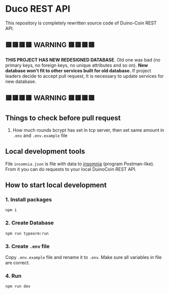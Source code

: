 # Duco REST API
This repository is completely rewritten source code of Duino-Coin REST API.

## 🟥🟥🟥🟥 WARNING 🟥🟥🟥🟥

**THIS PROJECT HAS NEW REDESIGNED DATABASE**. Old one was bad (no primary keys, no foreign keys, no unique attributes and so on). **New database won't fit to other services built for old database.** If project leaders decide to accept pull request, It is necessary to update services for new database.

## 🟥🟥🟥🟥 WARNING 🟥🟥🟥🟥

## Things to check before pull request

1. How much rounds bcrypt has set in tcp server, then set same amount in ```.env``` and ```.env.example```  file


## Local development tools

File ```insomnia.json``` is file with data to <a href="https://insomnia.rest/">insomnia</a> (program Postman-like).
From it you can do requests to your local DuinoCoin REST API.

## How to start local development

### 1. Install packages 

``` npm i ```

### 2. Create Database

``` npm run typeorm:run ```

### 3. Create ```.env``` file

Copy ```.env.example``` file and rename it to ```.env```. Make sure all variables in file are correct. 

### 4. Run

``` npm run dev ```
